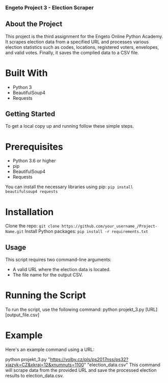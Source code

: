 ### Engeto Project 3 - Election Scraper
## About the Project
This project is the third assignment for the Engeto Online Python Academy. It scrapes election data from a specified URL and processes various election statistics such as codes, locations, registered voters, envelopes, and valid votes. Finally, it saves the compiled data to a CSV file.

# Built With
- Python 3
- BeautifulSoup4
- Requests

## Getting Started
To get a local copy up and running follow these simple steps.

# Prerequisites
- Python 3.6 or higher
- pip
- BeautifulSoup4
- Requests

You can install the necessary libraries using pip:
```pip install beautifulsoup4 requests```

# Installation
Clone the repo:
```git clone https://github.com/your_username_/Project-Name.git```
Install Python packages:
```pip install -r requirements.txt```

## Usage
This script requires two command-line arguments:

- A valid URL where the election data is located.
- The file name for the output CSV.
# Running the Script
To run the script, use the following command:
python projekt_3.py [URL] [output_file.csv]

# Example
Here's an example command using a URL:

python projekt_3.py "https://volby.cz/pls/ps2017nss/ps32?xjazyk=CZ&xkraj=12&xnumnuts=1100" "election_data.csv"
This command will scrape data from the provided URL and save the processed election results to election_data.csv.
